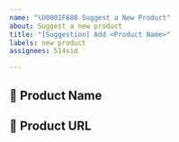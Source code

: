 ```yaml
---
name: "\U0001F680 Suggest a New Product"
about: Suggest a new product
title: "[Suggestion] Add <Product Name>"
labels: new product
assignees: 514sid

---
```


## 🚀 Product Name

<!-- What's the name of the product you're suggesting? -->

## 🔗 Product URL

<!-- Link to the official homepage, GitHub repo, or main landing page -->
